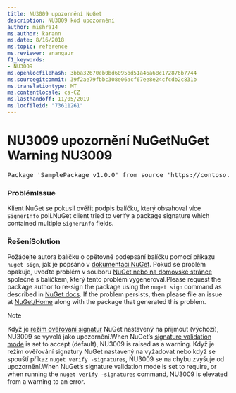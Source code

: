 ```yaml
---
title: NU3009 upozornění NuGet
description: NU3009 kód upozornění
author: mishra14
ms.author: karann
ms.date: 8/16/2018
ms.topic: reference
ms.reviewer: anangaur
f1_keywords:
- NU3009
ms.openlocfilehash: 3bba32670eb0bd6095bd51a46a68c172876b7744
ms.sourcegitcommit: 39f2ae79fbbc308e06acf67ee8e24cfcdb2c831b
ms.translationtype: MT
ms.contentlocale: cs-CZ
ms.lasthandoff: 11/05/2019
ms.locfileid: "73611261"
---
```

# <a name="nuget-warning-nu3009"></a><span data-ttu-id="b31f1-103">NU3009 upozornění NuGet</span><span class="sxs-lookup"><span data-stu-id="b31f1-103">NuGet Warning NU3009</span></span>

<pre>Package 'SamplePackage v1.0.0' from source 'https://contoso.com/index.json': The package signature file does not contain exactly one primary signature.</pre>

### <a name="issue"></a><span data-ttu-id="b31f1-104">Problém</span><span class="sxs-lookup"><span data-stu-id="b31f1-104">Issue</span></span>

<span data-ttu-id="b31f1-105">Klient NuGet se pokusil ověřit podpis balíčku, který obsahoval více `SignerInfo` polí.</span><span class="sxs-lookup"><span data-stu-id="b31f1-105">NuGet client tried to verify a package signature which contained multiple `SignerInfo` fields.</span></span>


### <a name="solution"></a><span data-ttu-id="b31f1-106">Řešení</span><span class="sxs-lookup"><span data-stu-id="b31f1-106">Solution</span></span>

<span data-ttu-id="b31f1-107">Požádejte autora balíčku o opětovné podepsání balíčku pomocí příkazu `nuget sign`, jak je popsáno v [dokumentaci NuGet](https://docs.microsoft.com/nuget/create-packages/sign-a-package). Pokud se problém opakuje, uveďte problém v souboru [NuGet nebo na domovské stránce](https://github.com/NuGet/Home/issues) společně s balíčkem, který tento problém vygeneroval.</span><span class="sxs-lookup"><span data-stu-id="b31f1-107">Please request the package author to re-sign the package using the `nuget sign` command as described in [NuGet docs](https://docs.microsoft.com/nuget/create-packages/sign-a-package). If the problem persists, then please file an issue at [NuGet/Home](https://github.com/NuGet/Home/issues) along with the package that generated this problem.</span></span>


> [!Note]
> <span data-ttu-id="b31f1-108">Když je [režim ověřování signatur](https://docs.microsoft.com/nuget/consume-packages/installing-signed-packages#configure-package-signature-requirements) NuGet nastavený na přijmout (výchozí), NU3009 se vyvolá jako upozornění.</span><span class="sxs-lookup"><span data-stu-id="b31f1-108">When NuGet’s [signature validation mode](https://docs.microsoft.com/nuget/consume-packages/installing-signed-packages#configure-package-signature-requirements) is set to accept (default), NU3009 is raised as a warning.</span></span> <span data-ttu-id="b31f1-109">Když je režim ověřování signatury NuGet nastavený na vyžadovat nebo když se spouští příkaz `nuget verify -signatures`, NU3009 se na chybu zvyšuje od upozornění.</span><span class="sxs-lookup"><span data-stu-id="b31f1-109">When NuGet’s signature validation mode is set to require, or when running the `nuget verify -signatures` command, NU3009 is elevated from a warning to an error.</span></span> 
